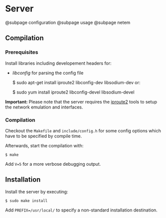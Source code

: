 # Server

@subpage configuration
@subpage usage
@subpage netem

## Compilation

### Prerequisites

Install libraries including developement headers for:

 - _libconfig_ for parsing the config file

	$ sudo apt-get install iproute2 libconfig-dev libsodium-dev
or:

	$ sudo yum install iproute2 libconfig-devel libsodium-devel

**Important:** Please note that the server requires the
[iproute2](http://www.linuxfoundation.org/collaborate/workgroups/networking/iproute2)
tools to setup the network emulation and interfaces.

### Compilation

Checkout the `Makefile` and `include/config.h` for some config options which have to be specified by compile time.

Afterwards, start the compilation with:

	$ make

Add `V=5` for a more verbose debugging output.

## Installation

Install the server by executing:

	$ sudo make install

Add `PREFIX=/usr/local/` to specify a non-standard installation destination.

